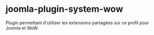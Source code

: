 # joomla-plugin-system-wow
Plugin permettant d'utiliser les extensions partagées sur ce profil pour Joomla et WoW.

